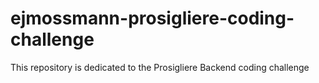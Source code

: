 # ejmossmann-prosigliere-coding-challenge
This repository is dedicated to the Prosigliere Backend coding challenge
